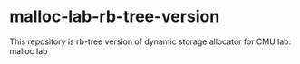 # malloc-lab-rb-tree-version
This repository is rb-tree version of dynamic storage allocator for CMU lab: malloc lab
